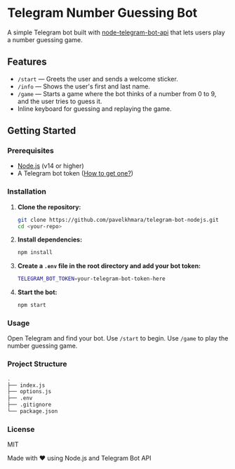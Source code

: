 # Telegram Number Guessing Bot

A simple Telegram bot built with [node-telegram-bot-api](https://github.com/yagop/node-telegram-bot-api) that lets users play a number guessing game.

## Features

- `/start` — Greets the user and sends a welcome sticker.
- `/info` — Shows the user's first and last name.
- `/game` — Starts a game where the bot thinks of a number from 0 to 9, and the user tries to guess it.
- Inline keyboard for guessing and replaying the game.

## Getting Started

### Prerequisites

- [Node.js](https://nodejs.org/) (v14 or higher)
- A Telegram bot token ([How to get one?](https://core.telegram.org/bots#6-botfather))

### Installation

1. **Clone the repository:**
   ```sh
   git clone https://github.com/pavelkhmara/telegram-bot-nodejs.git
   cd <your-repo>
   

2. **Install dependencies:**
   ```sh
   npm install

3. **Create a `.env` file in the root directory and add your bot token:**
   ```sh
   TELEGRAM_BOT_TOKEN=your-telegram-bot-token-here

4. **Start the bot:**
   ```sh
   npm start

### Usage
Open Telegram and find your bot.
Use `/start` to begin.
Use `/game` to play the number guessing game.

### Project Structure
   ```sh
   .
   ├── index.js
   ├── options.js
   ├── .env
   ├── .gitignore
   └── package.json
   ```

### License
MIT

Made with ❤️ using Node.js and Telegram Bot API